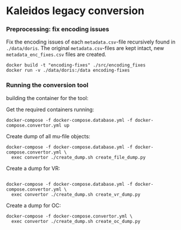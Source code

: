 # Kaleidos legacy conversion


### Preprocessing: fix encoding issues

Fix the encoding issues of each `metadata.csv`-file recursively found in `./data/doris`. The original `metadata.csv`-files are kept intact, new `metadata_enc_fixes.csv` files are created.
```
docker build -t "encoding-fixes" ./src/encoding_fixes
docker run -v ./data/doris:/data encoding-fixes
```

### Running the conversion tool

building the container for the tool:

Get the required containers running:
```
docker-compose -f docker-compose.database.yml -f docker-compose.convertor.yml up
```

Create dump of all mu-file objects: 
```
docker-compose -f docker-compose.database.yml -f docker-compose.convertor.yml \
  exec convertor ./create_dump.sh create_file_dump.py
```

Create a dump for VR: 
```

docker-compose -f docker-compose.database.yml -f docker-compose.convertor.yml \
  exec convertor ./create_dump.sh create_vr_dump.py
```

Create a dump for OC: 
```
docker-compose -f docker-compose.convertor.yml \
  exec convertor ./create_dump.sh create_oc_dump.py
```
